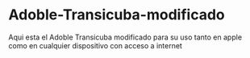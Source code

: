 # Adoble-Transicuba-modificado
Aqui esta el Adoble Transicuba modificado para su uso tanto en apple como en cualquier dispositivo con acceso a internet
